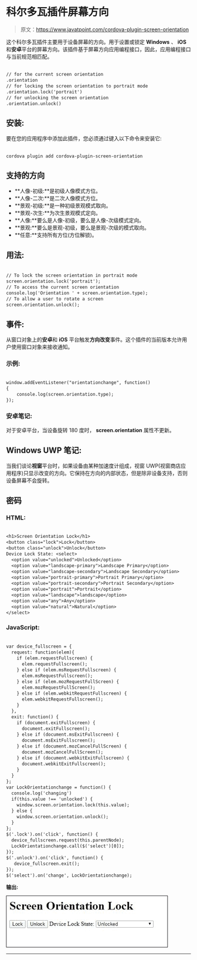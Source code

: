 # 科尔多瓦插件屏幕方向

> 原文：<https://www.javatpoint.com/cordova-plugin-screen-orientation>

这个科尔多瓦插件主要用于设备屏幕的方向。用于设置或锁定 **Windows** 、 **iOS** 和**安卓**平台的屏幕方向。该插件基于屏幕方向应用编程接口，因此，应用编程接口与当前规范相匹配。

```

// for the current screen orientation
.orientation
// for locking the screen orientation to portrait mode
.orientation.lock('portrait')
// for unlocking the screen orientation
.orientation.unlock()

```

## 安装:

要在您的应用程序中添加此插件，您必须通过键入以下命令来安装它:

```

cordova plugin add cordova-plugin-screen-orientation

```

## 支持的方向

*   **人像-初级:**是初级人像模式方位。
*   **人像-二次:**是二次人像模式方位。
*   **景观-初级:**是一种初级景观模式取向。
*   **景观-次生:**为次生景观模式定向。
*   **人像:**要么是人像-初级，要么是人像-次级模式定向。
*   **景观:**要么是景观-初级，要么是景观-次级的模式取向。
*   **任意:**支持所有方位(方位解锁)。

## 用法:

```

// To lock the screen orientation in portrait mode
screen.orientation.lock('portrait');
// To access the current screen orientation
console.log('Orientation ' + screen.orientation.type);
// To allow a user to rotate a screen
screen.orientation.unlock();

```

## 事件:

从窗口对象上的**安卓**和 **iOS** 平台触发**方向改变**事件。这个插件的当前版本允许用户使用窗口对象来接收通知。

### 示例:

```

window.addEventListener("orientationchange", function()
{
    console.log(screen.orientation.type); 
});

```

### 安卓笔记:

对于安卓平台，当设备旋转 180 度时， **screen.orientation** 属性不更新。

## Windows UWP 笔记:

当我们谈论**视窗**平台时，如果设备由某种加速度计组成，视窗 UWP(视窗商店应用程序)只显示改变的方向。它保持在方向的内部状态，但是除非设备支持，否则设备屏幕不会旋转。

## 密码

### HTML:

```

<h1>Screen Orientation Lock</h1>
<button class="lock">Lock</button>
<button class="unlock">Unlock</button>
Device Lock State: <select>
  <option value="unlocked">Unlocked</option>
  <option value="landscape-primary">Landscape Primary</option>
  <option value="landscape-secondary">Landscape Secondary</option>
  <option value="portrait-primary">Portrait Primary</option>
  <option value="portrait-secondary">Portrait Secondary</option>
  <option value="portrait">Portrait</option>
  <option value="landscape">landscape</option>
  <option value="any">Any</option>
  <option value="natural">Natural</option>
</select>

```

### JavaScript:

```

var device_fullscreen = {
  request: function(elem){
    if (elem.requestFullscreen) {
      elem.requestFullscreen();
    } else if (elem.msRequestFullscreen) {
      elem.msRequestFullscreen();
    } else if (elem.mozRequestFullScreen) {
      elem.mozRequestFullScreen();
    } else if (elem.webkitRequestFullscreen) {
      elem.webkitRequestFullscreen();
    }
  },
  exit: function() {
    if (document.exitFullscreen) {
      document.exitFullscreen();
    } else if (document.msExitFullscreen) {
      document.msExitFullscreen();
    } else if (document.mozCancelFullScreen) {
      document.mozCancelFullScreen();
    } else if (document.webkitExitFullscreen) {
      document.webkitExitFullscreen();
    }
  }
};
var LockOrientationchange = function() {
  console.log('changing')
  if(this.value !== 'unlocked') {
    window.screen.orientation.lock(this.value);
  } else {
    window.screen.orientation.unlock();
  }
};
$('.lock').on('click', function() {
  device_fullscreen.request(this.parentNode);
  LockOrientationchange.call($('select')[0]);
});
$('.unlock').on('click', function() {
   device_fullscreen.exit();
});
$('select').on('change', LockOrientationchange);

```

**输出:**

![Cordova Plugin Screen Orientation](img/ec00887bcfd759163627d0f5305706ee.png)

* * *